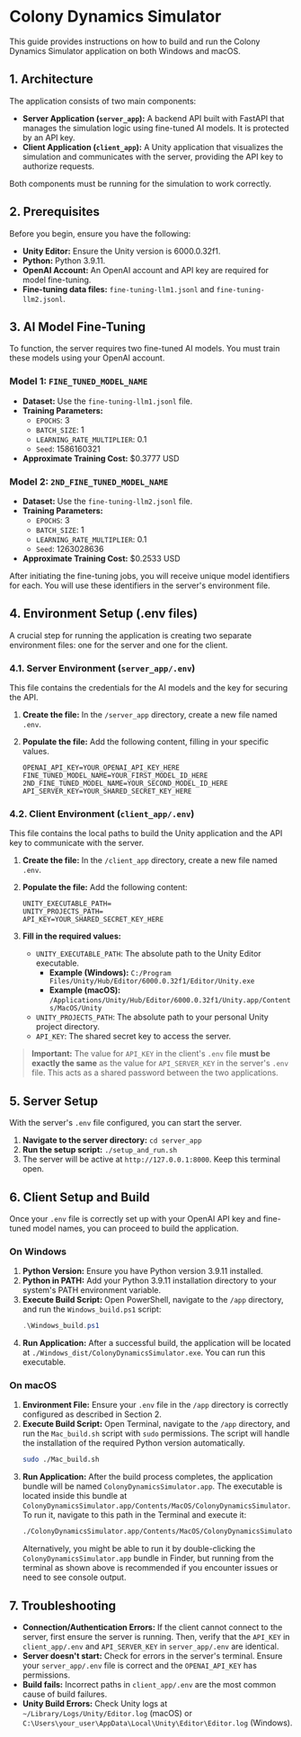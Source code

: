 # Colony Dynamics Simulator

This guide provides instructions on how to build and run the Colony Dynamics Simulator application on both Windows and macOS.

## 1. Architecture

The application consists of two main components:

* **Server Application (`server_app`):** A backend API built with FastAPI that manages the simulation logic using fine-tuned AI models. It is protected by an API key.
* **Client Application (`client_app`):** A Unity application that visualizes the simulation and communicates with the server, providing the API key to authorize requests.

Both components must be running for the simulation to work correctly.

## 2. Prerequisites

Before you begin, ensure you have the following:

* **Unity Editor:** Ensure the Unity version is 6000.0.32f1.
* **Python:** Python 3.9.11.
* **OpenAI Account:** An OpenAI account and API key are required for model fine-tuning.
* **Fine-tuning data files:** `fine-tuning-llm1.jsonl` and `fine-tuning-llm2.jsonl`.

## 3. AI Model Fine-Tuning

To function, the server requires two fine-tuned AI models. You must train these models using your OpenAI account.

### Model 1: `FINE_TUNED_MODEL_NAME`

* **Dataset:** Use the `fine-tuning-llm1.jsonl` file.
* **Training Parameters:**
    * `EPOCHS`: 3
    * `BATCH_SIZE`: 1
    * `LEARNING_RATE_MULTIPLIER`: 0.1
    * `Seed`: 1586160321
* **Approximate Training Cost:** $0.3777 USD

### Model 2: `2ND_FINE_TUNED_MODEL_NAME`

* **Dataset:** Use the `fine-tuning-llm2.jsonl` file.
* **Training Parameters:**
    * `EPOCHS`: 3
    * `BATCH_SIZE`: 1
    * `LEARNING_RATE_MULTIPLIER`: 0.1
    * `Seed`: 1263028636
* **Approximate Training Cost:** $0.2533 USD

After initiating the fine-tuning jobs, you will receive unique model identifiers for each. You will use these identifiers in the server's environment file.

## 4. Environment Setup (.env files)

A crucial step for running the application is creating two separate environment files: one for the server and one for the client.

### 4.1. Server Environment (`server_app/.env`)

This file contains the credentials for the AI models and the key for securing the API.

1.  **Create the file:** In the `/server_app` directory, create a new file named `.env`.
2.  **Populate the file:** Add the following content, filling in your specific values.

    ```env
    OPENAI_API_KEY=YOUR_OPENAI_API_KEY_HERE
    FINE_TUNED_MODEL_NAME=YOUR_FIRST_MODEL_ID_HERE
    2ND_FINE_TUNED_MODEL_NAME=YOUR_SECOND_MODEL_ID_HERE
    API_SERVER_KEY=YOUR_SHARED_SECRET_KEY_HERE
    ```

### 4.2. Client Environment (`client_app/.env`)

This file contains the local paths to build the Unity application and the API key to communicate with the server.

1.  **Create the file:** In the `/client_app` directory, create a new file named `.env`.
2.  **Populate the file:** Add the following content:

    ```env
    UNITY_EXECUTABLE_PATH=
    UNITY_PROJECTS_PATH=
    API_KEY=YOUR_SHARED_SECRET_KEY_HERE
    ```

3.  **Fill in the required values:**
    * `UNITY_EXECUTABLE_PATH`: The absolute path to the Unity Editor executable.
        * **Example (Windows):** `C:/Program Files/Unity/Hub/Editor/6000.0.32f1/Editor/Unity.exe`
        * **Example (macOS):** `/Applications/Unity/Hub/Editor/6000.0.32f1/Unity.app/Contents/MacOS/Unity`
    * `UNITY_PROJECTS_PATH`: The absolute path to your personal Unity project directory.
    * `API_KEY`: The shared secret key to access the server.

> **Important:** The value for `API_KEY` in the client's `.env` file **must be exactly the same** as the value for `API_SERVER_KEY` in the server's `.env` file. This acts as a shared password between the two applications.

## 5. Server Setup

With the server's `.env` file configured, you can start the server.

1.  **Navigate to the server directory:** `cd server_app`
2.  **Run the setup script:** `./setup_and_run.sh`
3.  The server will be active at `http://127.0.0.1:8000`. Keep this terminal open.

## 6. Client Setup and Build

Once your `.env` file is correctly set up with your OpenAI API key and fine-tuned model names, you can proceed to build the application.

### On Windows

1.  **Python Version:** Ensure you have Python version 3.9.11 installed.
2.  **Python in PATH:** Add your Python 3.9.11 installation directory to your system's PATH environment variable.
3.  **Execute Build Script:** Open PowerShell, navigate to the `/app` directory, and run the `Windows_build.ps1` script:
    ```powershell
    .\Windows_build.ps1
    ```
4.  **Run Application:** After a successful build, the application will be located at `./Windows_dist/ColonyDynamicsSimulator.exe`. You can run this executable.

### On macOS

1.  **Environment File:** Ensure your `.env` file in the `/app` directory is correctly configured as described in Section 2.
2.  **Execute Build Script:** Open Terminal, navigate to the `/app` directory, and run the `Mac_build.sh` script with `sudo` permissions. The script will handle the installation of the required Python version automatically.
    ```bash
    sudo ./Mac_build.sh
    ```
3.  **Run Application:** After the build process completes, the application bundle will be named `ColonyDynamicsSimulator.app`. The executable is located inside this bundle at `ColonyDynamicsSimulator.app/Contents/MacOS/ColonyDynamicsSimulator`. To run it, navigate to this path in the Terminal and execute it:
    ```bash
    ./ColonyDynamicsSimulator.app/Contents/MacOS/ColonyDynamicsSimulator
    ```
    Alternatively, you might be able to run it by double-clicking the `ColonyDynamicsSimulator.app` bundle in Finder, but running from the terminal as shown above is recommended if you encounter issues or need to see console output.

## 7. Troubleshooting

* **Connection/Authentication Errors:** If the client cannot connect to the server, first ensure the server is running. Then, verify that the `API_KEY` in `client_app/.env` and `API_SERVER_KEY` in `server_app/.env` are identical.
* **Server doesn't start:** Check for errors in the server's terminal. Ensure your `server_app/.env` file is correct and the `OPENAI_API_KEY` has permissions.
* **Build fails:** Incorrect paths in `client_app/.env` are the most common cause of build failures.
* **Unity Build Errors:** Check Unity logs at `~/Library/Logs/Unity/Editor.log` (macOS) or `C:\Users\your_user\AppData\Local\Unity\Editor\Editor.log` (Windows).
